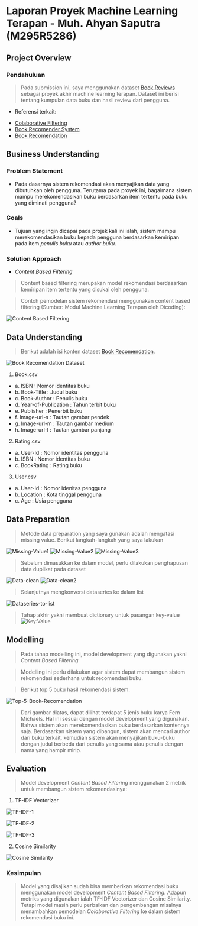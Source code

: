 # Laporan Proyek Machine Learning Terapan - Muh. Ahyan Saputra (M295R5286)

## Project Overview
### Pendahuluan
> Pada submission ini, saya menggunakan dataset [Book Reviews](https://www.kaggle.com/arashnic/book-recommendation-dataset) sebagai proyek akhir machine learning terapan. Dataset ini berisi tentang kumpulan data buku dan hasil review dari pengguna.

- Referensi terkait:
* [Colaborative Filtering](https://www.kaggle.com/rishitarya/collaborative-filtering)
* [Book Recomender System](https://www.kaggle.com/hocohelper/book-recommender-system)
* [Book Recomendation](https://www.kaggle.com/aadarshraj4444/book-recommendation)

## Business Understanding
### Problem Statement
- Pada dasarnya sistem rekomendasi akan menyajikan data yang dibutuhkan oleh pengguna. Terutama pada proyek ini, bagaimana sistem mampu merekomendasikan buku berdasarkan item tertentu pada buku yang diminati pengguna?

### Goals
- Tujuan yang ingin dicapai pada projek kali ini ialah, sistem mampu merekomendasikan buku kepada pengguna berdasarkan kemiripan pada item *penulis buku* atau *author buku*.

### Solution Approach
- *Content Based Filtering*
> Content based filtering merupakan model rekomendasi berdasarkan kemiripan item tertentu yang disukai oleh pengguna. 

> Contoh pemodelan sistem rekomendasi menggunakan content based filtering (Sumber: Modul Machine Learning Terapan oleh Dicoding):

![Content Based Filtering](https://dicoding-web-img.sgp1.cdn.digitaloceanspaces.com/original/academy/dos:46ce6a2a9d4d38560021dba74dcba60420210910164924.jpeg)

## Data Understanding
> Berikut adalah isi konten dataset [Book Recomendation](https://www.kaggle.com/arashnic/book-recommendation-dataset).

![Book Recomendation Dataset](https://github.com/ahyansaputra/image/blob/main/book-rec-dataset.png)

1. Book.csv
* a. ISBN                 : Nomor identitas buku
* b. Book-Title           : Judul buku
* c. Book-Author          : Penulis buku
* d. Year-of-Publication  : Tahun terbit buku
* e. Publisher            : Penerbit buku
* f. Image-url-s          : Tautan gambar pendek
* g. Image-url-m          : Tautan gambar medium
* h. Image-url-l          : Tautan gambar panjang

2. Rating.csv
* a. User-Id              : Nomor identitas pengguna
* b. ISBN                 : Nomor identitas buku
* c. BookRating           : Rating buku

3. User.csv
* a. User-Id              : Nomor idenitas pengguna
* b. Location             : Kota tinggal pengguna
* c. Age                  : Usia pengguna

## Data Preparation
> Metode data preparation yang saya gunakan adalah mengatasi missing value. Berikut langkah-langkah yang saya lakukan

![Missing-Value1](https://github.com/ahyansaputra/image/blob/main/missing-value-1.png)
![Missing-Value2](https://github.com/ahyansaputra/image/blob/main/missing-value-2.png)
![Missing-Value3](https://github.com/ahyansaputra/image/blob/main/missing-value-3.png)

> Sebelum dimasukkan ke dalam model, perlu dilakukan penghapusan data duplikat pada dataset

![Data-clean](https://github.com/ahyansaputra/image/blob/main/data-clean.png)
![Data-clean2](https://github.com/ahyansaputra/image/blob/main/data-clean-2.png)

> Selanjutnya mengkonversi dataseries ke dalam list

![Dataseries-to-list](https://github.com/ahyansaputra/image/blob/main/dataseries-to-list.png)

> Tahap akhir yakni membuat dictionary untuk pasangan key-value
![Key:Value](https://github.com/ahyansaputra/image/blob/main/dict-key-value.png)

## Modelling
> Pada tahap modelling ini, model development yang digunakan yakni *Content Based Filtering*

> Modelling ini perlu dilakukan agar sistem dapat membangun sistem rekomendasi sederhana untuk recomendasi buku.

> Berikut top 5 buku hasil rekomendasi sistem:

![Top-5-Book-Recomendation](https://github.com/ahyansaputra/image/blob/main/model-recomendation.png)

> Dari gambar diatas, dapat dilihat terdapat 5 jenis buku karya Fern Michaels. Hal ini sesuai dengan model development yang digunakan. Bahwa sistem akan merekomendasikan buku berdasarkan kontennya saja. Berdasarkan sistem yang dibangun, sistem akan mencari author dari buku terkait, kemudian sistem akan menyajikan buku-buku dengan judul berbeda dari penulis yang sama atau penulis dengan nama yang hampir mirip.

## Evaluation
> Model development *Content Based Filtering* menggunakan 2 metrik untuk membangun sistem rekomendasinya:
1. TF-IDF Vectorizer

![TF-IDF-1](https://github.com/ahyansaputra/image/blob/main/tf-idf.png)

![TF-IDF-2](https://github.com/ahyansaputra/image/blob/main/tf-idf.png)

![TF-IDF-3](https://github.com/ahyansaputra/image/blob/main/tf-idf-3.png)

2. Cosine Similarity

![Cosine Similarity](https://github.com/ahyansaputra/image/blob/main/cossin-similarity.png)


### Kesimpulan
> Model yang disajikan sudah bisa memberikan rekomendasi buku menggunakan model development *Content Based Filtering*. Adapun metriks yang digunakan ialah TF-IDF Vectorizer dan Cosine Similarity. Tetapi model masih perlu perbaikan dan pengembangan misalnya menambahkan pemodelan *Colaborative Filtering* ke dalam sistem rekomendasi buku ini.